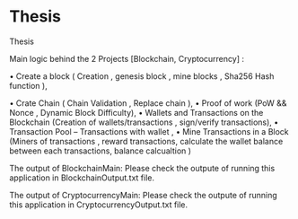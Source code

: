 # Thesis
Thesis 

Main logic behind the 2 Projects [Blockchain, Cryptocurrency] :

•	Create a block ( Creation , genesis block , mine blocks , Sha256 Hash function ),

•	Crate Chain ( Chain Validation , Replace chain ),
•	Proof of work (PoW && Nonce , Dynamic Block Difficulty),
•	Wallets and Transactions on the Blockchain (Creation of wallets/transactions , sign/verify transactions),
•	Transaction Pool – Transactions with wallet ,
•	Mine Transactions in a Block (Miners of transactions , reward transactions, calculate the wallet balance between each transactions, balance calcualtion )


The output of BlockchainMain: Please check the outpute of running this application in BlockchainOutput.txt file.

The output of CryptocurrencyMain: Please check the outpute of running this application in CryptocurrencyOutput.txt file.
